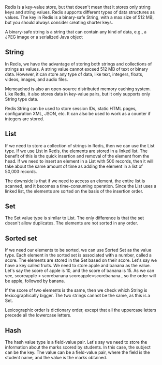 Redis is a key-value store, but that doesn't mean that it stores only string keys and string values. Redis supports different types of data structures as values. The key in Redis is a binary-safe String, with a max size of 512 MB, but you should always consider creating shorter keys.

A binary-safe string is a string that can contain any kind of data, e.g., a JPEG image or a serialized Java object


## String
In Redis, we have the advantage of storing both strings and collections of strings as values. A string value cannot exceed 512 MB of text or binary data. However, it can store any type of data, like text, integers, floats, videos, images, and audio files.

Memcached is also an open-source distributed memory caching system. Like Redis, it also stores data in key-value pairs, but it only supports only String type data.

Redis String can be used to store session IDs, static HTML pages, configuration XML, JSON, etc. It can also be used to work as a counter if integers are stored.

## List
If we need to store a collection of strings in Redis, then we can use the List type. If we use List in Redis, the elements are stored in a linked list. The benefit of this is the quick insertion and removal of the element from the head. If we need to insert an element in a List with 500 records, then it will take about the same amount of time as adding the element in a list of 50,000 records.

The downside is that if we need to access an element, the entire list is scanned, and it becomes a time-consuming operation. Since the List uses a linked list, the elements are sorted on the basis of the insertion order.

<!-- The list should be stored in those cases where the order of insertion matters and where the write speed matters as compared to the read speed. One such case is storing logs. -->

## Set
The Set value type is similar to List. The only difference is that the set doesn't allow duplicates. The elements are not sorted in any order.

<!-- Set offers constant time performance for adding and removing operations. We can use set to store data where uniqueness matters, e.g., storing the number of unique visitors on our website. -->

## Sorted set
If we need our elements to be sorted, we can use Sorted Set as the value type. Each element in the sorted set is associated with a number, called a score. The elements are stored in the Set based on their score. Let's say we have a key called fruits. We need to store apple and banana as the value. Let's say the score of apple is 10, and the score of banana is 15. As we can see, scoreapple < scorebanana
scoreapple<scorebanana
, so the order will be apple, followed by banana.

If the score of two elements is the same, then we check which String is lexicographically bigger. The two strings cannot be the same, as this is a Set.

Lexicographic order is dictionary order, except that all the uppercase letters precede all the lowercase letters.

## Hash
The hash value type is a field-value pair. Let's say we need to store the information about the marks scored by students. In this case, the subject can be the key. The value can be a field-value pair, where the field is the student name, and the value is the marks obtained.